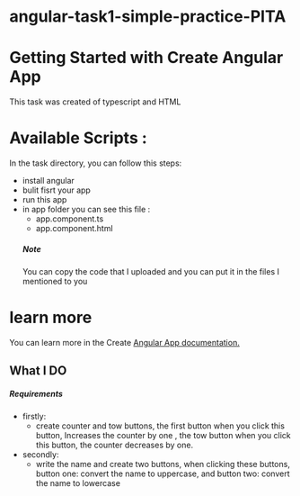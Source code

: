# angular-task1-simple-practice-PITA
# Getting Started with Create Angular App
This task was created of typescript and HTML

# Available Scripts :
In the task directory, you can follow this steps:
- install angular 
- bulit fisrt your app 
- run this app 
- in app folder you can see this file : 
  - app.component.ts
  - app.component.html
  ##### Note
  You can copy the code that I uploaded and you can put it in the files I mentioned to you

# learn more 
You can learn more in the Create [Angular App documentation.](https://angular.io/cli)

## What I DO
##### Requirements
- firstly: 
  - create counter and tow buttons, the first button when you click this button, Increases the counter by one , the tow button when you click this button, the counter decreases by one.
- secondly:   
  - write the name and create two buttons, when clicking these buttons, button one: convert the name to uppercase, and  button two: convert the name to lowercase
